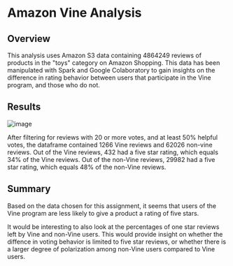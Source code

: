 # Amazon Vine Analysis

## Overview
This analysis uses Amazon S3 data containing 4864249 reviews of products in the "toys" category on Amazon Shopping. This data has been manipulated with Spark and Google Colaboratory to gain insights on the difference in rating behavior between users that participate in the Vine program, and those who do not.

## Results

![image](https://user-images.githubusercontent.com/93882635/160252098-04892b7a-f787-404e-94d1-c8aa5d1bfc8f.png)

After filtering for reviews with 20 or more votes, and at least 50% helpful votes, the dataframe contained 1266 Vine reviews and 62026 non-vine reviews.
Out of the Vine reviews, 432 had a five star rating, which equals 34% of the Vine reviews. Out of the non-Vine reviews, 29982 had a five star rating, which equals 48% of the non-Vine reviews.

## Summary
Based on the data chosen for this assignment, it seems that users of the Vine program are less likely to give a product a rating of five stars.

It would be interesting to also look at the percentages of one star reviews left by Vine and non-Vine users. This would provide insight on whether the diffence in voting behavior is limited to five star reviews, or whether there is a larger degree of polarization among non-Vine users compared to Vine users.
